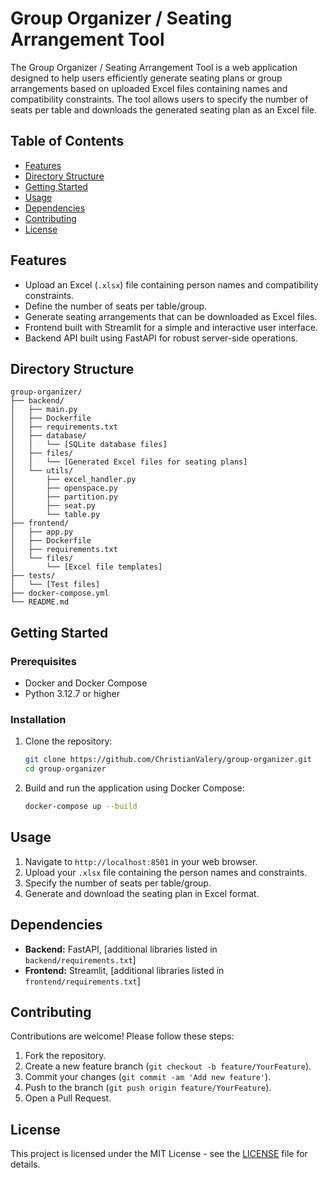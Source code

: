 # Group Organizer / Seating Arrangement Tool

The Group Organizer / Seating Arrangement Tool is a web application designed to help users efficiently generate seating plans or group arrangements based on uploaded Excel files containing names and compatibility constraints. The tool allows users to specify the number of seats per table and downloads the generated seating plan as an Excel file.

## Table of Contents

- [Features](#features)
- [Directory Structure](#directory-structure)
- [Getting Started](#getting-started)
- [Usage](#usage)
- [Dependencies](#dependencies)
- [Contributing](#contributing)
- [License](#license)

## Features

- Upload an Excel (`.xlsx`) file containing person names and compatibility constraints.
- Define the number of seats per table/group.
- Generate seating arrangements that can be downloaded as Excel files.
- Frontend built with Streamlit for a simple and interactive user interface.
- Backend API built using FastAPI for robust server-side operations.

## Directory Structure

```
group-organizer/
├── backend/
│   ├── main.py
│   ├── Dockerfile
│   ├── requirements.txt
│   ├── database/
│   │   └── [SQLite database files]
│   ├── files/
│   │   └── [Generated Excel files for seating plans]
│   └── utils/
│       ├── excel_handler.py
│       ├── openspace.py
│       ├── partition.py
│       ├── seat.py
│       └── table.py
├── frontend/
│   ├── app.py
│   ├── Dockerfile
│   ├── requirements.txt
│   └── files/
│       └── [Excel file templates]
├── tests/
│   └── [Test files]
├── docker-compose.yml
└── README.md
```

## Getting Started

### Prerequisites

- Docker and Docker Compose
- Python 3.12.7 or higher

### Installation

1. Clone the repository:
   ```bash
   git clone https://github.com/ChristianValery/group-organizer.git
   cd group-organizer
   ```

2. Build and run the application using Docker Compose:
   ```bash
   docker-compose up --build
   ```

## Usage

1. Navigate to `http://localhost:8501` in your web browser.
2. Upload your `.xlsx` file containing the person names and constraints.
3. Specify the number of seats per table/group.
4. Generate and download the seating plan in Excel format.

## Dependencies

- **Backend:** FastAPI, [additional libraries listed in `backend/requirements.txt`]
- **Frontend:** Streamlit, [additional libraries listed in `frontend/requirements.txt`]

## Contributing

Contributions are welcome! Please follow these steps:

1. Fork the repository.
2. Create a new feature branch (`git checkout -b feature/YourFeature`).
3. Commit your changes (`git commit -am 'Add new feature'`).
4. Push to the branch (`git push origin feature/YourFeature`).
5. Open a Pull Request.

## License

This project is licensed under the MIT License - see the [LICENSE](LICENSE) file for details.
